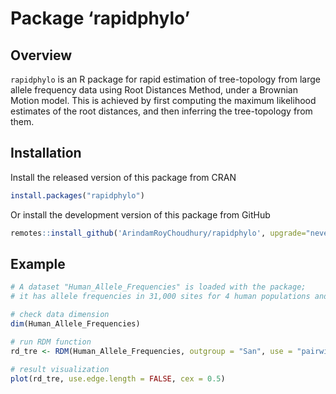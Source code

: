 # Package ‘rapidphylo’

## Overview

`rapidphylo` is an R package for rapid estimation of tree-topology from large allele frequency data using Root Distances Method, under a Brownian Motion model. This is achieved by first computing the maximum likelihood estimates of the root distances, and then inferring the tree-topology from them. 

## Installation

Install the released version of this package from CRAN

```r
install.packages("rapidphylo")
```

Or install the development version of this package from GitHub

```r
remotes::install_github('ArindamRoyChoudhury/rapidphylo', upgrade="never")
```


## Example

```r
# A dataset "Human_Allele_Frequencies" is loaded with the package; 
# it has allele frequencies in 31,000 sites for 4 human populations and one outgroup human population.

# check data dimension
dim(Human_Allele_Frequencies)

# run RDM function
rd_tre <- RDM(Human_Allele_Frequencies, outgroup = "San", use = "pairwise.complete.obs")

# result visualization
plot(rd_tre, use.edge.length = FALSE, cex = 0.5)
```
